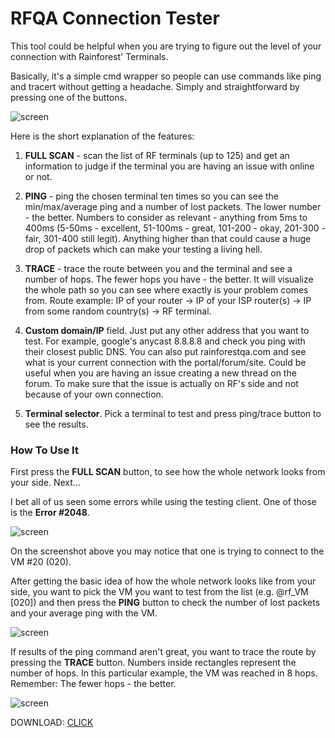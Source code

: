 # RFQA Connection Tester
This tool could be helpful when you are trying to figure out the level of your connection with Rainforest' Terminals. 

Basically, it's a simple cmd wrapper so people can use commands like ping and tracert without getting a headache. Simply and straightforward by pressing one of the buttons.

![screen](http://rnfrst-forum-uploads.s3.amazonaws.com/original/1X/eedd4b6b79cbf6af9441b199a8da5f473d978600.png)


Here is the short explanation of the features:

1. **FULL SCAN** - scan the list of RF terminals (up to 125) and get an information to judge if the terminal you are having an issue with online or not.

2. **PING** - ping the chosen terminal ten times so you can see the min/max/average ping and a number of lost packets. The lower number - the better. Numbers to consider as relevant - anything from 5ms to 400ms (5-50ms - excellent, 51-100ms - great, 101-200 - okay, 201-300 - fair, 301-400 still legit). Anything higher than that could cause a huge drop of packets which can make your testing a living hell.

3. **TRACE** - trace the route between you and the terminal and see a number of hops. The fewer hops you have - the better. It will visualize the whole path so you can see where exactly is your problem comes from. Route example: IP of your router -> IP of your ISP router(s) -> IP from some random country(s) -> RF terminal.

4. **Custom domain/IP** field. Just put any other address that you want to test. For example, google's anycast 8.8.8.8 and check you ping with their closest public DNS. You can also put rainforestqa.com and see what is your current connection with the portal/forum/site. Could be useful when you are having an issue creating a new thread on the forum. To make sure that the issue is actually on RF's side and not because of your own connection.

5. **Terminal selector**. Pick a terminal to test and press ping/trace button to see the results.

### How To Use It

First press the **FULL SCAN** button, to see how the whole network looks from your side. Next...

I bet all of us seen some errors while using the testing client. One of those is the **Error #2048**.


![screen](http://rnfrst-forum-uploads.s3.amazonaws.com/original/1X/2b7b2cdfdfd83584f28954f0f0ec59d2ea49cb28.png)

On the screenshot above you may notice that one is trying to connect to the VM #20 (020).

After getting the basic idea of how the whole network looks like from your side, you want to pick the VM you want to test from the list (e.g. @rf_VM [020]) and then press the **PING** button to check the number of lost packets and your average ping with the VM.

![screen](http://rnfrst-forum-uploads.s3.amazonaws.com/original/1X/563713d58be7cb245d197126325cc29b6ec9b1b4.png)


If results of the ping command aren't great, you want to trace the route by pressing the **TRACE** button.
Numbers inside rectangles represent the number of hops. In this particular example, the VM was reached in 8 hops. Remember: The fewer hops - the better.

![screen](http://rnfrst-forum-uploads.s3.amazonaws.com/original/1X/155f7dcd646990ffff2a7befcb9b4b97e577f49c.png)

DOWNLOAD: [CLICK](https://github.com/justsux/RFQA_CT/releases/tag/v)
